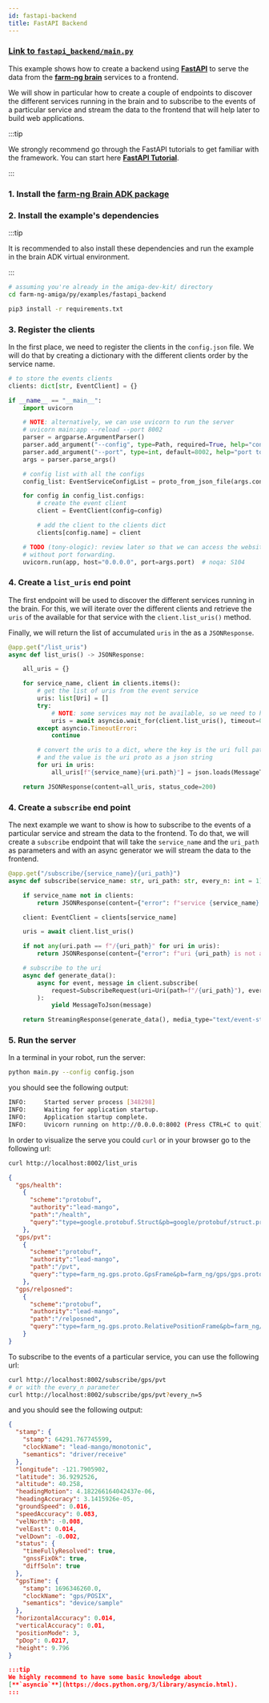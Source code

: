 ```yaml
---
id: fastapi-backend
title: FastAPI Backend
---
```


### [Link to `fastapi_backend/main.py`](https://github.com/farm-ng/farm-ng-amiga/blob/main/py/examples/fastapi_backend/main.py)

This example shows how to create a backend using [**FastAPI**](https://fastapi.tiangolo.com/)
to serve the data from the [**farm-ng brain**](/docs/brain/) services to a frontend.

We will show in particular how to create a couple of endpoints to discover the different
services running in the brain and to subscribe to the events of a particular service
and stream the data to the frontend that will help later to build web applications.

:::tip

We strongly recommend go through the FastAPI tutorials to get familiar with the framework.
You can start here [**FastAPI Tutorial**](https://fastapi.tiangolo.com/tutorial/).

:::

### 1. Install the [farm-ng Brain ADK package](/docs/brain/brain-install)

### 2. Install the example's dependencies

:::tip

It is recommended to also install these dependencies and run the
example in the brain ADK virtual environment.

:::

```bash
# assuming you're already in the amiga-dev-kit/ directory
cd farm-ng-amiga/py/examples/fastapi_backend
```

```bash
pip3 install -r requirements.txt
```

### 3. Register the clients

In the first place, we need to register the clients in the `config.json` file.
We will do that by creating a dictionary with the different clients order by
the service name.

```python
# to store the events clients
clients: dict[str, EventClient] = {}

if __name__ == "__main__":
    import uvicorn

    # NOTE: alternatively, we can use uvicorn to run the server
    # uvicorn main:app --reload --port 8002
    parser = argparse.ArgumentParser()
    parser.add_argument("--config", type=Path, required=True, help="config file")
    parser.add_argument("--port", type=int, default=8002, help="port to run the server")
    args = parser.parse_args()

    # config list with all the configs
    config_list: EventServiceConfigList = proto_from_json_file(args.config, EventServiceConfigList())

    for config in config_list.configs:
        # create the event client
        client = EventClient(config=config)

        # add the client to the clients dict
        clients[config.name] = client

    # TODO (tony-ologic): review later so that we can access the website over tailscale
    # without port forwarding.
    uvicorn.run(app, host="0.0.0.0", port=args.port)  # noqa: S104
```

### 4. Create a `list_uris` end point

The first endpoint will be used to discover the different services running in the brain.
For this, we will iterate over the different clients and retrieve the `uris` of the
available for that service with the `client.list_uris()` method.

Finally, we will return the list of accumulated `uris` in the as a `JSONResponse`.

```python
@app.get("/list_uris")
async def list_uris() -> JSONResponse:

    all_uris = {}

    for service_name, client in clients.items():
        # get the list of uris from the event service
        uris: list[Uri] = []
        try:
            # NOTE: some services may not be available, so we need to handle the timeout
            uris = await asyncio.wait_for(client.list_uris(), timeout=0.1)
        except asyncio.TimeoutError:
            continue

        # convert the uris to a dict, where the key is the uri full path
        # and the value is the uri proto as a json string
        for uri in uris:
            all_uris[f"{service_name}{uri.path}"] = json.loads(MessageToJson(uri))

    return JSONResponse(content=all_uris, status_code=200)
```

### 4. Create a `subscribe` end point

The next example we want to show is how to subscribe to the events of a particular service
and stream the data to the frontend. To do that, we will create a `subscribe` endpoint
that will take the `service_name` and the `uri_path` as parameters and with an async
generator we will stream the data to the frontend.

```python
@app.get("/subscribe/{service_name}/{uri_path}")
async def subscribe(service_name: str, uri_path: str, every_n: int = 1):

    if service_name not in clients:
        return JSONResponse(content={"error": f"service {service_name} is not available"}, status_code=404)

    client: EventClient = clients[service_name]

    uris = await client.list_uris()

    if not any(uri.path == f"/{uri_path}" for uri in uris):
        return JSONResponse(content={"error": f"uri {uri_path} is not available"}, status_code=404)

    # subscribe to the uri
    async def generate_data():
        async for event, message in client.subscribe(
            request=SubscribeRequest(uri=Uri(path=f"/{uri_path}"), every_n=every_n), decode=True
        ):
            yield MessageToJson(message)

    return StreamingResponse(generate_data(), media_type="text/event-stream")
```

### 5. Run the server

In a terminal in your robot, run the server:

```bash
python main.py --config config.json
```

you should see the following output:

```bash
INFO:     Started server process [348298]
INFO:     Waiting for application startup.
INFO:     Application startup complete.
INFO:     Uvicorn running on http://0.0.0.0:8002 (Press CTRL+C to quit)
```

In order to visualize the serve you could `curl` or in your browser go to
the following url:

```bash
curl http://localhost:8002/list_uris
```

```json
{
  "gps/health":
    {
      "scheme":"protobuf",
      "authority":"lead-mango",
      "path":"/health",
      "query":"type=google.protobuf.Struct&pb=google/protobuf/struct.proto&service_name=gps"
    },
  "gps/pvt":
    {
      "scheme":"protobuf",
      "authority":"lead-mango",
      "path":"/pvt",
      "query":"type=farm_ng.gps.proto.GpsFrame&pb=farm_ng/gps/gps.proto&service_name=gps"
    },
  "gps/relposned":
    {
      "scheme":"protobuf",
      "authority":"lead-mango",
      "path":"/relposned",
      "query":"type=farm_ng.gps.proto.RelativePositionFrame&pb=farm_ng/gps/gps.proto&service_name=gps"
    }
}
```

To subscribe to the events of a particular service, you can use the following url:

```bash
curl http://localhost:8002/subscribe/gps/pvt
# or with the every_n parameter
curl http://localhost:8002/subscribe/gps/pvt?every_n=5
```

and you should see the following output:

```json
{
  "stamp": {
    "stamp": 64291.767745599,
    "clockName": "lead-mango/monotonic",
    "semantics": "driver/receive"
  },
  "longitude": -121.7905902,
  "latitude": 36.9292526,
  "altitude": 40.258,
  "headingMotion": 4.182266164042437e-06,
  "headingAccuracy": 3.1415926e-05,
  "groundSpeed": 0.016,
  "speedAccuracy": 0.083,
  "velNorth": -0.008,
  "velEast": 0.014,
  "velDown": -0.002,
  "status": {
    "timeFullyResolved": true,
    "gnssFixOk": true,
    "diffSoln": true
  },
  "gpsTime": {
    "stamp": 1696346260.0,
    "clockName": "gps/POSIX",
    "semantics": "device/sample"
  },
  "horizontalAccuracy": 0.014,
  "verticalAccuracy": 0.01,
  "positionMode": 3,
  "pDop": 0.0217,
  "height": 9.796
}

:::tip
We highly recommend to have some basic knowledge about
[**`asyncio`**](https://docs.python.org/3/library/asyncio.html).
:::
